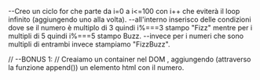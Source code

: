 <!-- // Scrivi un programma che stampi in console i numeri da 1 a 100, ma che per i multipli di 3 stampi “Fizz” al posto del numero e per i multipli di 5 stampi “Buzz”. Per i numeri che sono sia multipli di 3 che di 5 stampi “FizzBuzz”.
// Prima di partire a scrivere codice poniamoci qualche domanda:
// Come faccio a sapere se un numero è divisibile per un altro? Abbiamo visto qualcosa di particolare che possiamo usare?
// Consigli del giorno:
// Scriviamo sempre prima dei commenti in italiano per capire cosa vogliamo fare
// Proviamo ad immaginare le operazioni che vogliamo far svolgere al nostro programma così come lo faremmo “a mano” -->



--Creo un ciclo for che parte da i=0 a i<=100 con i++ che eviterà il loop infinito (aggiungendo uno alla volta).
--all'interno inserisco delle condizioni dove se il numero è multiplo di 3 quindi i%===3 stampo "Fizz" mentre per i multipli di 5 quindi i%===5 stampo Buzz.
--invece per i numeri che sono multipli di entrambi invece stampiamo "FizzBuzz".


// --BONUS 1:
// Creaiamo un container nel DOM , aggiungendo (attraverso la funzione append()) un elemento html con il numero.

<!-- --BONUS 2
Applica stili differenti agli elementi aggiunti al DOM nel BONUS 1, a seconda che il valore inserito sia un numero, un fizz, un buzz o un fizzbuzz. Se sei a corto di idee per lo stile, potresti prendere spunto dallo screenshot fornito in consegna. -->